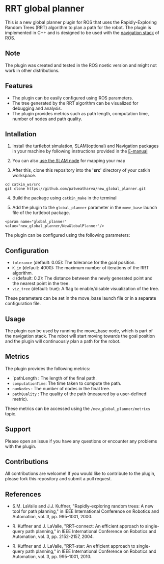 # RRT global planner
This is a new global planner plugin for ROS that uses the Rapidly-Exploring Random Trees (RRT) algorithm to plan a path for the robot. The plugin is implemented in C++ and is designed to be used with the [navigation stack](http://wiki.ros.org/navigation) of ROS.

## Note
The plugin was created and tested in the ROS noetic version and might not work in other distributions.


## Features
* The plugin can be easily configured using ROS parameters.
* The tree generated by the RRT algorithm can be visualized for debugging and analysis.
* The plugin provides metrics such as path length, computation time, number of nodes and path quality.

## Intallation 

1. Install the turtlebot simulation, SLAM(optional) and Navigation packages in your machine by following instructions provided in the [E-manual](https://emanual.robotis.com/docs/en/platform/turtlebot3/quick-start/#pc-setup)

2. You can also [use the SLAM node](https://emanual.robotis.com/docs/en/platform/turtlebot3/slam_simulation/) for mapping your map 

3. After this, clone this repository into the **'src'** directory of your catkin workspace.

```
cd catkin_ws/src
git clone https://github.com/patweatharva/new_global_planner.git

```
4. Build the package using `catkin_make` in the terminal

5. Add the plugin to the `global_planner` parameter in the `move_base` launch file of the turtlebot package.

```
<param name="global_planner" value="new_global_planner/NewGlobalPlanner"/>
```
The plugin can be configured using the following parameters:

## Configuration

* `tolerance` (default: 0.05): The tolerance for the goal position.
* `K_in` (default: 4000): The maximum number of iterations of the RRT algorithm.
* `d` (default: 0.2): The distance between the newly generated point and the nearest point in the tree.
* `viz_tree` (default: true): A flag to enable/disable visualization of the tree.

These parameters can be set in the move_base launch file or in a separate configuration file.

## Usage
The plugin can be used by running the move_base node, which is part of the navigation stack. The robot will start moving towards the goal position and the plugin will continuously plan a path for the robot.

## Metrics
The plugin provides the following metrics:

* `pathLength : The length of the final path.
* `computationTime`: The time taken to compute the path.
* `numNodes` : The number of nodes in the final tree.
* `pathQuality` : The quality of the path (measured by a user-defined metric).

These metrics can be accessed using the `/new_global_planner/metrics` topic.

## Support
Please open an issue if you have any questions or encounter any problems with the plugin.

## Contributions
All contributions are welcome! If you would like to contribute to the plugin, please fork this repository and submit a pull request.

## References

* S.M. LaValle and J.J. Kuffner, "Rapidly-exploring random trees: A new tool for path planning," in IEEE International Conference on Robotics and Automation, vol. 3, pp. 995-1001, 2000.

* R. Kuffner and J. LaValle, "RRT-connect: An efficient approach to single-query path planning," in IEEE International Conference on Robotics and Automation, vol. 3, pp. 2152-2157, 2004.

* R. Kuffner and J. LaValle, "RRT-star: An efficient approach to single-query path planning," in IEEE International Conference on Robotics and Automation, vol. 3, pp. 995-1001, 2010.


